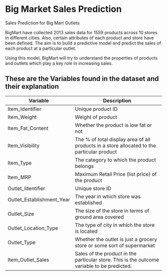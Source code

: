 # Big Market Sales Prediction

Sales Prediction for Big Mart Outlets


BigMart have collected 2013 sales data for 1559 products across 10 stores in different cities. Also, certain attributes of each product and store have been defined. The aim is to build a predictive model and predict the sales of each product at a particular outlet.

Using this model, BigMart will try to understand the properties of products and outlets which play a key role in increasing sales.

## These are the Variables found in the dataset and their explanation

| Variable                    | Description                                                                                           |
|-----------------------------|-------------------------------------------------------------------------------------------------------|
| Item_Identifier             | Unique product ID                                                                                     |
| Item_Weight                 | Weight of product                                                                                     |
| Item_Fat_Content            | Whether the product is low fat or not                                                                 |
| Item_Visibility             | The % of total display area of all products in a store allocated to the particular product            |
| Item_Type                   | The category to which the product belongs                                                             |
| Item_MRP                    | Maximum Retail Price (list price) of the product                                                      |
| Outlet_Identifier           | Unique store ID                                                                                       |
| Outlet_Establishment_Year   | The year in which store was established                                                               |
| Outlet_Size                 | The size of the store in terms of ground area covered                                                 |
| Outlet_Location_Type        | The type of city in which the store is located                                                        |
| Outlet_Type                 | Whether the outlet is just a grocery store or some sort of supermarket                                |
| Item_Outlet_Sales           | Sales of the product in the particular store. This is the outcome variable to be predicted.           |
